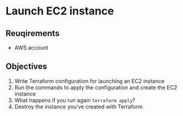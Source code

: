 # Launch EC2 instance

## Reuqirements

* AWS account

## Objectives

1. Write Terraform configuration for launching an EC2 instance
2. Run the commands to apply the configuration and create the EC2 instance
3. What happens if you run again `terraform apply`?
4. Destroy the instance you've created with Terraform